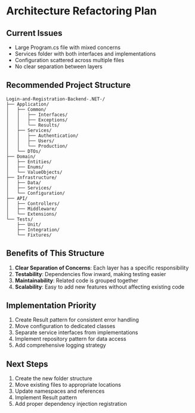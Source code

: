 # Architecture Refactoring Plan

## Current Issues

- Large Program.cs file with mixed concerns
- Services folder with both interfaces and implementations
- Configuration scattered across multiple files
- No clear separation between layers

## Recommended Project Structure

```
Login-and-Registration-Backend-.NET-/
├── Application/
│   ├── Common/
│   │   ├── Interfaces/
│   │   ├── Exceptions/
│   │   └── Results/
│   ├── Services/
│   │   ├── Authentication/
│   │   ├── Users/
│   │   └── Production/
│   └── DTOs/
├── Domain/
│   ├── Entities/
│   ├── Enums/
│   └── ValueObjects/
├── Infrastructure/
│   ├── Data/
│   ├── Services/
│   └── Configuration/
├── API/
│   ├── Controllers/
│   ├── Middleware/
│   └── Extensions/
└── Tests/
    ├── Unit/
    ├── Integration/
    └── Fixtures/
```

## Benefits of This Structure

1. **Clear Separation of Concerns**: Each layer has a specific responsibility
2. **Testability**: Dependencies flow inward, making testing easier
3. **Maintainability**: Related code is grouped together
4. **Scalability**: Easy to add new features without affecting existing code

## Implementation Priority

1. Create Result pattern for consistent error handling
2. Move configuration to dedicated classes
3. Separate service interfaces from implementations
4. Implement repository pattern for data access
5. Add comprehensive logging strategy

## Next Steps

1. Create the new folder structure
2. Move existing files to appropriate locations
3. Update namespaces and references
4. Implement Result pattern
5. Add proper dependency injection registration

